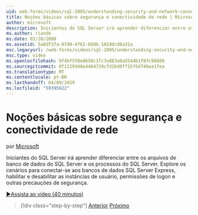 ```yaml
---
uid: web-forms/videos/sql-2005/understanding-security-and-network-connectivity
title: Noções básicas sobre segurança e conectividade de rede | Microsoft Docs
author: microsoft
description: Iniciantes do SQL Server irá aprender diferenciar entre os arquivos de banco de dados do SQL Server e os processos do SQL Server. Explore os cenários para se conectar ao servidor do SQL E....
ms.author: riande
ms.date: 03/20/2006
ms.assetid: 5a0df3fa-07d9-4762-b9db-1824dcd8a31a
msc.legacyurl: /web-forms/videos/sql-2005/understanding-security-and-network-connectivity
msc.type: video
ms.openlocfilehash: 9f4bf5f0e0658c1fc7e883a0a5544b1f0fc96809
ms.sourcegitcommit: 0f1119340e4464720cfd16d0ff15764746ea1fea
ms.translationtype: MT
ms.contentlocale: pt-BR
ms.lasthandoff: 04/09/2019
ms.locfileid: "59395622"
---
```

# <a name="understanding-security-and-network-connectivity"></a>Noções básicas sobre segurança e conectividade de rede

por [Microsoft](https://github.com/microsoft)

Iniciantes do SQL Server irá aprender diferenciar entre os arquivos de banco de dados do SQL Server e os processos do SQL Server. Explore os cenários para conectar-se aos bancos de dados SQL Server Express, habilitar e desabilitar as instâncias de usuário, permissões de logon e outras precauções de segurança.

[&#9654;Assista ao vídeo (40 minutos)](https://channel9.msdn.com/Blogs/ASP-NET-Site-Videos/understanding-security-and-network-connectivity)

> [!div class="step-by-step"]
> [Anterior](more-structured-query-language.md)
> [Próximo](connecting-your-web-application-to-sql-server-2005-express-edition.md)
